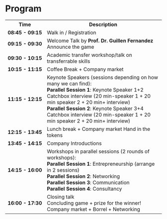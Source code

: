 # Program

<table style="width:100%;">
  <tr>
    <th style="white-space: nowrap; width: 20%;">Time</th>
    <th>Description</th>
  </tr>
  <tr>
    <td style="white-space: nowrap;"><strong>08:45 - 09:15</strong></td>
    <td>Walk in / Registration</td>
  </tr>
  <tr>
    <td style="white-space: nowrap;"><strong>09:15 - 09:30</strong></td>
    <td>Welcome Talk by <strong>Prof. Dr. Guillen Fernandez</strong><br>Announce the game</td>
  </tr>
  <tr>
    <td style="white-space: nowrap;"><strong>09:30 - 10:15</strong></td>
    <td>Academic transfer workshop/talk on transferrable skills</td>
  </tr>
  <tr>
    <td style="white-space: nowrap;"><strong>10:15 - 11:15</strong></td>
    <td>Coffee Break + Company market</td>
  </tr>
  <tr>
    <td style="white-space: nowrap;"><strong>11:15 - 12:15</strong></td>
    <td>Keynote Speakers (sessions depending on how many we can find):<br><strong>Parallel Session 1</strong>: Keynote Speaker 1+2 Catchbox interview (20 min-speaker 1 + 20 min speaker 2 + 20 min+ interview)<br><strong>Parallel Session 2</strong>: Keynote Speaker 3+4 Catchbox interview (20 min-speaker 1 + 20 min speaker 2 + 20 min+ interview)</td>
  </tr>
  <tr>
    <td style="white-space: nowrap;"><strong>12:15 - 13:45</strong></td>
    <td>Lunch break + Company market Hand in the tokens</td>
  </tr>
  <tr>
    <td style="white-space: nowrap;"><strong>13:45 - 14:15</strong></td>
    <td>Company Introductions</td>
  </tr>
  <tr>
    <td style="white-space: nowrap;"><strong>14:15 - 16:00</strong></td>
    <td>Workshops in parallel sessions (2 rounds of workshops):<br><strong>Parallel Session 1</strong>: Entrepreneurship (arrange in 2 sessions)<br><strong>Parallel Session 2</strong>: Networking<br><strong>Parallel Session 3</strong>: Communication<br><strong>Parallel Session 4</strong>: Consultancy</td>
  </tr>
  <tr>
    <td style="white-space: nowrap;"><strong>16:00 - 17:30</strong></td>
    <td>Closing talk<br>Concluding game + prize for the winner!<br>Company market + Borrel + Networking</td>
  </tr>
</table>

